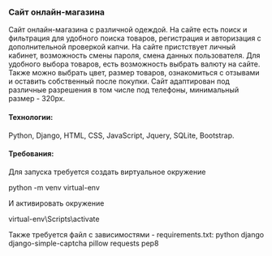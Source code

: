 ### Сайт онлайн-магазина
Сайт онлайн-магазина с различной одеждой. На сайте есть поиск и фильтрация для удобного поиска товаров, регистрация и авторизация с дополнительной проверкой капчи. На сайте пристствует
личный кабинет, возможность смены пароля, смена данных пользователя. Для удобного выбора товаров, есть возможность выбрать валюту на сайте. Также можно выбрать цвет, размер товаров,
ознакомиться с отзывами и оставить собственный после покупки. Сайт адаптирован под различные разрешения в том числе под телефоны, минимальный размер - 320px.

#### Технологии:
Python, Django, HTML, CSS, JavaScript, Jquery, SQLite, Bootstrap.

#### Требования: 
Для запуска требуется создать виртуальное окружение

python -m venv virtual-env

И активировать окружение

virtual-env\Scripts\activate

Также требуется файл с зависимостями - requirements.txt:
python
django
django-simple-captcha
pillow
requests
pep8
